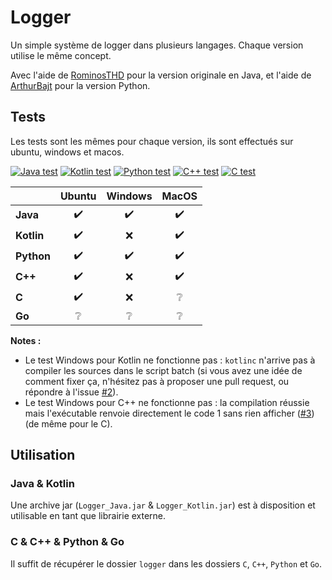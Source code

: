 # Logger

Un simple système de logger dans plusieurs langages. Chaque version utilise le même concept.

Avec l'aide de [RominosTHD](https://github.com/RomainTHD) pour la version originale en Java, et l'aide de [ArthurBajt](https://github.com/ArthurBajt) pour la version Python.

## Tests

Les tests sont les mêmes pour chaque version, ils sont effectués sur ubuntu, windows et macos.

[![Java test](https://github.com/Gashmob/Logger/actions/workflows/java_test.yml/badge.svg)](https://github.com/Gashmob/Logger/actions/workflows/java_test.yml)
[![Kotlin test](https://github.com/Gashmob/Logger/actions/workflows/kotlin_test.yml/badge.svg)](https://github.com/Gashmob/Logger/actions/workflows/kotlin_test.yml)
[![Python test](https://github.com/Gashmob/Logger/actions/workflows/python_test.yml/badge.svg)](https://github.com/Gashmob/Logger/actions/workflows/python_test.yml)
[![C++ test](https://github.com/Gashmob/Logger/actions/workflows/cpp_test.yml/badge.svg)](https://github.com/Gashmob/Logger/actions/workflows/cpp_test.yml)
[![C test](https://github.com/Gashmob/Logger/actions/workflows/c_test.yml/badge.svg)](https://github.com/Gashmob/Logger/actions/workflows/c_test.yml)

|          | Ubuntu           | Windows          | MacOS            |
|:---------|:----------------:|:----------------:|:----------------:|
|**Java**  |:heavy_check_mark:|:heavy_check_mark:|:heavy_check_mark:|
|**Kotlin**|:heavy_check_mark:|:x:               |:heavy_check_mark:|
|**Python**|:heavy_check_mark:|:heavy_check_mark:|:heavy_check_mark:|
|**C++**   |:heavy_check_mark:|:x:               |:heavy_check_mark:|
|**C**     |:heavy_check_mark:|:x:               |:grey_question:   |
|**Go**    |:grey_question:   |:grey_question:   |:grey_question:   |

**Notes :**

- Le test Windows pour Kotlin ne fonctionne pas : `kotlinc` n'arrive pas à compiler les sources dans le script batch (si vous avez une idée de comment fixer ça, n'hésitez pas à proposer une pull request, ou répondre à l'issue [#2](https://github.com/Gashmob/Logger/issues/2)).
- Le test Windows pour C++ ne fonctionne pas : la compilation réussie mais l'exécutable renvoie directement le code 1 sans rien afficher ([#3](https://github.com/Gashmob/Logger/issues/3)) (de même pour le C).

## Utilisation

### Java & Kotlin

Une archive jar (`Logger_Java.jar` & `Logger_Kotlin.jar`) est à disposition et utilisable en tant que librairie externe.

### C & C++ & Python & Go

Il suffit de récupérer le dossier `logger` dans les dossiers `C`, `C++`, `Python` et `Go`.
